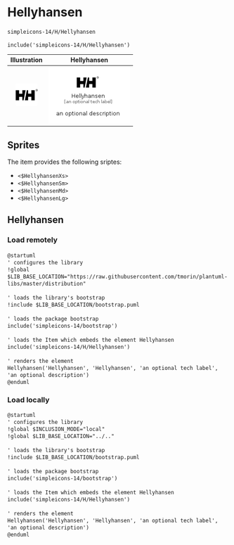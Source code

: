 # Hellyhansen


```text
simpleicons-14/H/Hellyhansen
```

```text
include('simpleicons-14/H/Hellyhansen')
```



| Illustration | Hellyhansen |
| :---: | :---: |
| ![illustration for Illustration](../../simpleicons-14/H/Hellyhansen.png) | ![illustration for Hellyhansen](../../simpleicons-14/H/Hellyhansen.Local.png) |



## Sprites
The item provides the following sriptes:

- `<$HellyhansenXs>`
- `<$HellyhansenSm>`
- `<$HellyhansenMd>`
- `<$HellyhansenLg>`





## Hellyhansen

### Load remotely
```plantuml
@startuml
' configures the library
!global $LIB_BASE_LOCATION="https://raw.githubusercontent.com/tmorin/plantuml-libs/master/distribution"

' loads the library's bootstrap
!include $LIB_BASE_LOCATION/bootstrap.puml

' loads the package bootstrap
include('simpleicons-14/bootstrap')

' loads the Item which embeds the element Hellyhansen
include('simpleicons-14/H/Hellyhansen')

' renders the element
Hellyhansen('Hellyhansen', 'Hellyhansen', 'an optional tech label', 'an optional description')
@enduml
```

### Load locally
```plantuml
@startuml
' configures the library
!global $INCLUSION_MODE="local"
!global $LIB_BASE_LOCATION="../.."

' loads the library's bootstrap
!include $LIB_BASE_LOCATION/bootstrap.puml

' loads the package bootstrap
include('simpleicons-14/bootstrap')

' loads the Item which embeds the element Hellyhansen
include('simpleicons-14/H/Hellyhansen')

' renders the element
Hellyhansen('Hellyhansen', 'Hellyhansen', 'an optional tech label', 'an optional description')
@enduml
```


